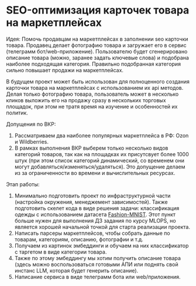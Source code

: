 # SEO-оптимизация карточек товара на маркетплейсах

Идея: Помочь продавцам на маркетплейсах в заполнении seo карточки товара. Продавец делает фотографию товара и загружает его в сервис (телеграмм бот/web-приложение). Пользователю будет сгенерировано описание товара (можно, заранее задать ключевые слова) и подобрана наиболее подходящая категория. Правильно подобранная категория сильно повышает продажи на маркетплейсах. 

В будущем проект может быть использован для полноценного создания карточки товара на маркетплейсах с использованием их api методов. Делая только фотографию товара, пользователь может в несколько кликов выложить его на продажу сразу в нескольких торговых площадок, при этом не тратя время на изучение и особенностей их политик.

Допущения по ВКР: 
1. Рассматриваем два наиболее популярных маркетплейса в РФ: Ozon и Wildberries.
2. В рамках выполнения ВКР выберем только несколько видов категорий товаров, так как на площадках их присутсвует более 1000 штук (при этом список категорий динамический, со временем они могут добавляться/изменяться/удаляться). Это допущение делаем из за ограниченности во времени и вычислительных ресурсах.

Этап работы:
1. Минимально подготовить проект по инфраструктурной части (настройка окружения, менеджемент зависимостей). Также подготовить скелет кода в виде решения задачи: классификация одежды с использованием датасета [Fashion-MNIST](https://github.com/zalandoresearch/fashion-mnist). Этот пункт больше нужен для выполнения ДЗ задания по курсу MLOPS, но является хорошей начальной точкой для старта реализации проекта.
2. Написать парсеры маркетплейсов, чтобы собрать данные по товарам, категориям, описанию, фотографии и т.д.
3. Получаем из картинок эмбеддинги и обучаем на них классификатор с таргетом в виде категории товара.
4. Также по этому эмбеддингу мы хотим получить описание товара (здесь можно воспользоваться готовыми АПИ или поднять свой инстанс LLM, которая будет генерить описание).
5. Написание сервиса в виде телеграмм бота или web/приложения.
